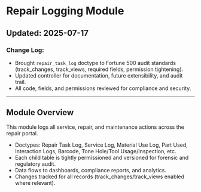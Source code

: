 # Repair Logging Module

## Updated: 2025-07-17

### Change Log:
- Brought `repair_task_log` doctype to Fortune 500 audit standards (track_changes, track_views, required fields, permission tightening).
- Updated controller for documentation, future extensibility, and audit trail.
- All code, fields, and permissions reviewed for compliance and security.

---

## Module Overview
This module logs all service, repair, and maintenance actions across the repair portal.
- Doctypes: Repair Task Log, Service Log, Material Use Log, Part Used, Interaction Logs, Barcode, Tone Hole/Tool Usage/Inspection, etc.
- Each child table is tightly permissioned and versioned for forensic and regulatory audit.
- Data flows to dashboards, compliance reports, and analytics.
- Changes tracked for all records (track_changes/track_views enabled where relevant).


